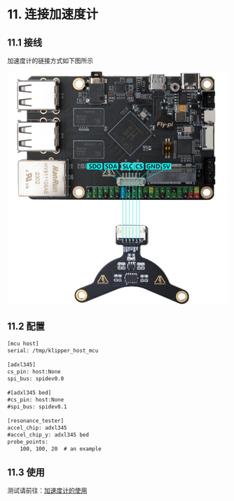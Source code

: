 # 11. 连接加速度计

## 11.1 接线

加速度计的链接方式如下图所示

<img src="../../images/boards/fly_pi_v2/adxl345.jpg" alt="adxl345" style="zoom:70%;" />

## 11.2 配置

```
[mcu host]
serial: /tmp/klipper_host_mcu

[adxl345]
cs_pin: host:None
spi_bus: spidev0.0

#[adxl345 bed]
#cs_pin: host:None
#spi_bus: spidev0.1

[resonance_tester]
accel_chip: adxl345
#accel_chip_y: adxl345 bed
probe_points:
    100, 100, 20  # an example
```

## 11.3 使用

测试请前往：[加速度计的使用](/advanced/Accelerometer?id=测试 "点击即可跳转")
